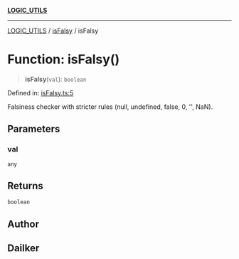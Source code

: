 [**LOGIC_UTILS**](../../README.md)

***

[LOGIC_UTILS](../../README.md) / [isFalsy](../README.md) / isFalsy

# Function: isFalsy()

> **isFalsy**(`val`): `boolean`

Defined in: [isFalsy.ts:5](https://github.com/dailker/everyutil/blob/b267f20aec6acc544994839192032069b76d5a4b/src/logic/isFalsy.ts#L5)

Falsiness checker with stricter rules (null, undefined, false, 0, '', NaN).

## Parameters

### val

`any`

## Returns

`boolean`

## Author

## Dailker
